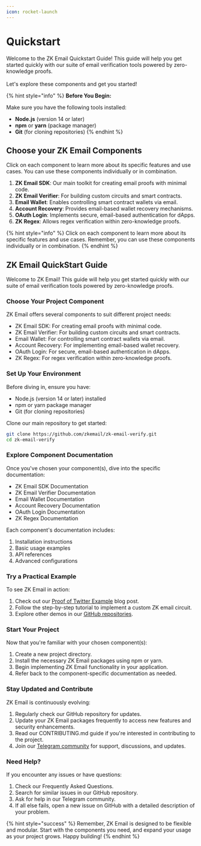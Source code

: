 ```yaml
---
icon: rocket-launch
---
```


# Quickstart

Welcome to the ZK Email Quickstart Guide! This guide will help you get started quickly with our suite of email verification tools powered by zero-knowledge proofs.\
\
Let's explore these components and get you started!

{% hint style="info" %}
**Before You Begin:**

Make sure you have the following tools installed:

* **Node.js** (version 14 or later)
* **npm** or **yarn** (package manager)
* **Git** (for cloning repositories)
{% endhint %}

## Choose your ZK Email Components

Click on each component to learn more about its specific features and use cases. You can use these components individually or in combination.

1. **ZK Email SDK**: Our main toolkit for creating email proofs with minimal code.
2. **ZK Email Verifier**: For building custom circuits and smart contracts.
3. **Email Wallet**: Enables controlling smart contract wallets via email.
4. **Account Recovery**: Provides email-based wallet recovery mechanisms.
5. **OAuth Login**: Implements secure, email-based authentication for dApps.
6. **ZK Regex**: Allows regex verification within zero-knowledge proofs.

{% hint style="info" %}
Click on each component to learn more about its specific features and use cases. Remember, you can use these components individually or in combination.
{% endhint %}

## ZK Email QuickStart Guide

Welcome to ZK Email! This guide will help you get started quickly with our suite of email verification tools powered by zero-knowledge proofs.

### Choose Your Project Component

ZK Email offers several components to suit different project needs:

* ZK Email SDK: For creating email proofs with minimal code.
* ZK Email Verifier: For building custom circuits and smart contracts.
* Email Wallet: For controlling smart contract wallets via email.
* Account Recovery: For implementing email-based wallet recovery.
* OAuth Login: For secure, email-based authentication in dApps.
* ZK Regex: For regex verification within zero-knowledge proofs.

### Set Up Your Environment

Before diving in, ensure you have:

* Node.js (version 14 or later) installed
* npm or yarn package manager
* Git (for cloning repositories)

Clone our main repository to get started:

```bash
git clone https://github.com/zkemail/zk-email-verify.git
cd zk-email-verify
```

### Explore Component Documentation

Once you've chosen your component(s), dive into the specific documentation:

* ZK Email SDK Documentation
* ZK Email Verifier Documentation
* Email Wallet Documentation
* Account Recovery Documentation
* OAuth Login Documentation
* ZK Regex Documentation

Each component's documentation includes:

1. Installation instructions
2. Basic usage examples
3. API references
4. Advanced configurations

### Try a Practical Example

To see ZK Email in action:

1. Check out our [Proof of Twitter Example](https://prove.email/blog/twitter) blog post.
2. Follow the step-by-step tutorial to implement a custom ZK email circuit.
3. Explore other demos in our [GitHub repositories](https://github.com/zkemail).

### Start Your Project

Now that you're familiar with your chosen component(s):

1. Create a new project directory.
2. Install the necessary ZK Email packages using npm or yarn.
3. Begin implementing ZK Email functionality in your application.
4. Refer back to the component-specific documentation as needed.

### Stay Updated and Contribute

ZK Email is continuously evolving:

1. Regularly check our GitHub repository for updates.
2. Update your ZK Email packages frequently to access new features and security enhancements.
3. Read our CONTRIBUTING.md guide if you're interested in contributing to the project.
4. Join our [Telegram community](https://t.me/zkemail) for support, discussions, and updates.

### Need Help?

If you encounter any issues or have questions:

1. Check our Frequently Asked Questions.
2. Search for similar issues in our GitHub repository.
3. Ask for help in our Telegram community.
4. If all else fails, open a new issue on GitHub with a detailed description of your problem.

{% hint style="success" %}
Remember, ZK Email is designed to be flexible and modular. Start with the components you need, and expand your usage as your project grows. Happy building!
{% endhint %}



